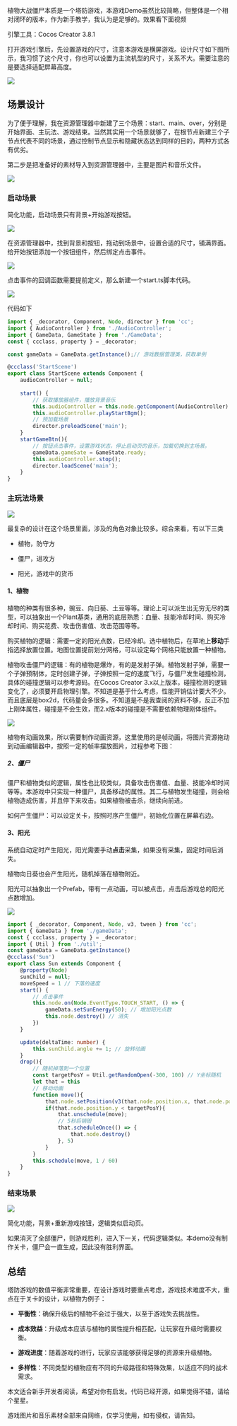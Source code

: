 

植物大战僵尸本质是一个塔防游戏，本游戏Demo虽然比较简略，但整体是一个相对闭环的版本，作为新手教学，我认为是足够的。效果看下面视频

引擎工具：Cocos Creator 3.8.1

打开游戏引擎后，先设置游戏的尺寸，注意本游戏是横屏游戏。设计尺寸如下图所示，我习惯了这个尺寸，你也可以设置为主流机型的尺寸，关系不大。需要注意的是要选择适配屏幕高度。

![](<images/屏幕快照 2024-07-23 下午5.10.15.png>)

## 场景设计

为了便于理解，我在资源管理器中新建了三个场景：start、main、over，分别是开始界面、主玩法、游戏结束。当然其实用一个场景就够了，在根节点新建三个子节点代表不同的场景，通过控制节点显示和隐藏状态达到同样的目的，两种方式各有优劣。

第二步是把准备好的素材导入到资源管理器中，主要是图片和音乐文件。

![](<images/屏幕快照 2024-07-23 下午5.18.57.png>)

### 启动场景

简化功能，启动场景只有背景+开始游戏按钮。

![](<images/屏幕快照 2024-07-23 下午5.59.14.png>)

在资源管理器中，找到背景和按钮，拖动到场景中，设置合适的尺寸，铺满界面。给开始按钮添加一个按钮组件，然后绑定点击事件。

![](<images/屏幕快照 2024-07-23 下午6.01.59.png>)

点击事件的回调函数需要提前定义，那么新建一个start.ts脚本代码。

![](images/image.png)

代码如下

```typescript
import { _decorator, Component, Node, director } from 'cc';
import { AudioController } from './AudioController';
import { GameData, GameState } from './GameData';
const { ccclass, property } = _decorator;

const gameData = GameData.getInstance();// 游戏数据管理类，获取单例

@ccclass('StartScene')
export class StartScene extends Component {
    audioController = null;
    
    start() {
        // 获取播放器组件，播放背景音乐
        this.audioController = this.node.getComponent(AudioController)
        this.audioController.playStartBgm();
        // 预加载场景
        director.preloadScene('main');
    }
    startGameBtn(){
        // 按钮点击事件，设置游戏状态，停止启动页的音乐，加载切换到主场景。
        gameData.gameSate = GameState.ready;
        this.audioController.stop();
        director.loadScene('main');
    }
}

```

### 主玩法场景

![](images/image-2.png)

最复杂的设计在这个场景里面，涉及的角色对象比较多。综合来看，有以下三类

* 植物，防守方

* 僵尸，进攻方

* 阳光，游戏中的货币



#### 1、植物

植物的种类有很多种，豌豆、向日葵、土豆等等。理论上可以派生出无穷无尽的类型，可以抽象出一个Plant基类，通用的底层熟悉：血量、技能冷却时间、购买冷却时间、购买花费、攻击伤害值、攻击范围等等。

购买植物的逻辑：需要一定的阳光点数，已经冷却。选中植物后，在草地上**移动**手指选择放置位置。地图位置提前划分网格，可以设定每个网格只能放置一种植物。

植物攻击僵尸的逻辑：有的植物是爆炸，有的是发射子弹。植物发射子弹，需要一个子弹预制体，定时创建子弹，子弹按照一定的速度飞行，与僵尸发生碰撞检测，具体的碰撞逻辑可以参考源码。在Cocos Creator 3.x以上版本，碰撞检测的逻辑变化了，必须要开启物理引擎。不知道是基于什么考虑，性能开销估计要大不少。而且底层是box2d，代码量会多很多。不知道是不是我查阅的资料不够，反正不加上刚体属性，碰撞是不会生效，而2.x版本的碰撞是不需要依赖物理刚体组件。

![](images/image-1.png)

植物有动画效果，所以需要制作动画资源，这里使用的是帧动画，将图片资源拖动到动画编辑器中，按照一定的帧率摆放图片，过程参考下图：

##### 2、僵尸

僵尸和植物类似的逻辑，属性也比较类似，具备攻击伤害值、血量、技能冷却时间等等。本游戏中只实现一种僵尸，具备移动的属性。其二与植物发生碰撞，则会给植物造成伤害，并且停下来攻击。如果植物被击杀，继续向前进。

如何产生僵尸：可以设定关卡，按照时序产生僵尸，初始化位置在屏幕右边。

#### 3、阳光

系统自动定时产生阳光，阳光需要手动**点击**采集，如果没有采集，固定时间后消失。

植物向日葵也会产生阳光，随机掉落在植物附近。

阳光可以抽象出一个Prefab，带有一点动画，可以被点击，点击后游戏总的阳光点数增加。

![](images/image-4.png)

```typescript
import { _decorator, Component, Node, v3, tween } from 'cc';
import { GameData } from './gameData';
const { ccclass, property } = _decorator;
import { Util } from './util';
const gameData = GameData.getInstance()
@ccclass('Sun')
export class Sun extends Component {
    @property(Node)
    sunChild = null;
    moveSpeed = 1 // 下落的速度
    start() {
        // 点击事件
        this.node.on(Node.EventType.TOUCH_START, () => {
            gameData.setSunEnergy(50); // 增加阳光点数
            this.node.destroy() // 消失
        })
    }

    update(deltaTime: number) {
        this.sunChild.angle += 1; // 旋转动画
    }
    drop(){
        // 随机掉落到一个位置
        const targetPosY = Util.getRandomOpen(-300, 100) // Y坐标随机
        let that = this
        // 移动动画
        function move(){
            that.node.setPosition(v3(that.node.position.x, that.node.position.y - 1, 0));
            if(that.node.position.y < targetPosY){
                that.unschedule(move);
                // 5秒后销毁
                that.scheduleOnce(() => {
                    that.node.destroy()
                }, 5)
            }
        }
        this.schedule(move, 1 / 60)
    }
}

```

### 结束场景

![](images/image-3.png)

简化功能，背景+重新游戏按钮，逻辑类似启动页。

如果消灭了全部僵尸，则游戏胜利，进入下一关，代码逻辑类似。本demo没有制作关卡，僵尸会一直生成，因此没有胜利界面。



## 总结

塔防游戏的数值平衡非常重要，在设计游戏时要重点考虑，游戏技术难度不大，重点在于关卡的设计，以植物为例子：

* **平衡性**：确保升级后的植物不会过于强大，以至于游戏失去挑战性。

* **成本效益**：升级成本应该与植物的属性提升相匹配，让玩家在升级时需要权衡。

* **游戏进度**：随着游戏的进行，玩家应该能够获得足够的资源来升级植物。

* **多样性**：不同类型的植物应有不同的升级路径和特殊效果，以适应不同的战术需求。



本文适合新手开发者阅读，希望对你有启发。代码已经开源，如果觉得不错，请给个星星。

游戏图片和音乐素材全部来自网络，仅学习使用，如有侵权，请告知。

